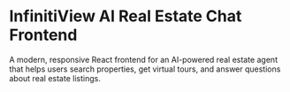 # InfinitiView AI Real Estate Chat Frontend

A modern, responsive React frontend for an AI-powered real estate agent that helps users search properties, get virtual tours, and answer questions about real estate listings.







